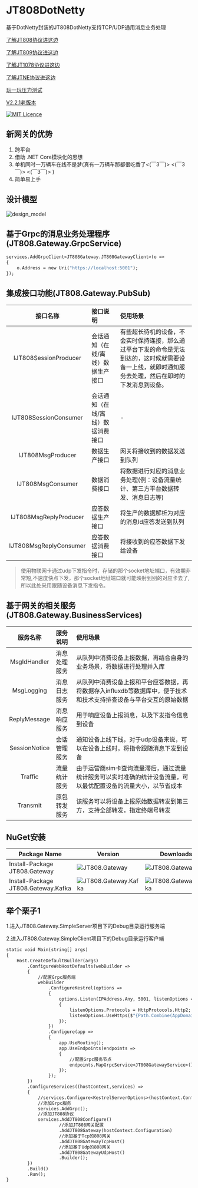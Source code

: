 ﻿# JT808DotNetty

基于DotNetty封装的JT808DotNetty支持TCP/UDP通用消息业务处理

[了解JT808协议进这边](https://github.com/SmallChi/JT808)

[了解JT809协议进这边](https://github.com/SmallChi/JT809)

[了解JT1078协议进这边](https://github.com/SmallChi/JT1078)

[了解JTNE协议进这边](https://github.com/SmallChi/JTNewEnergy)

[玩一玩压力测试](https://github.com/SmallChi/JT808DotNetty/blob/master/doc/README.md)

[V2.2.1老版本](https://github.com/SmallChi/JT808DotNetty/blob/master/doc/README_V2.2.1.md)

[![MIT Licence](https://img.shields.io/github/license/mashape/apistatus.svg)](https://github.com/SmallChi/JT808DotNetty/blob/master/LICENSE)

## 新网关的优势

1. 跨平台
2. 借助 .NET Core模块化的思想
3. 单机同时一万辆车在线不是梦(真有一万辆车那都很吃香了<(￣3￣)> <(￣3￣)> <(￣3￣)>  )
4. 简单易上手

## 设计模型

![design_model](https://github.com/SmallChi/JT808DotNetty/blob/master/doc/img/design_model.png)

## 基于Grpc的消息业务处理程序(JT808.Gateway.GrpcService)

``` 1
services.AddGrpcClient<JT808Gateway.JT808GatewayClient>(o =>
{
    o.Address = new Uri("https://localhost:5001");
});
```

## 集成接口功能(JT808.Gateway.PubSub)

|接口名称|接口说明|使用场景|
|:------:|:------|:------|
| IJT808SessionProducer| 会话通知（在线/离线）数据生产接口| 有些超长待机的设备，不会实时保持连接，那么通过平台下发的命令是无法到达的，这时候就需要设备一上线，就即时通知服务去处理，然后在即时的下发消息到设备。|
| IJT808SessionConsumer| 会话通知（在线/离线）数据消费接口| -|
| IJT808MsgProducer| 数据生产接口| 网关将接收到的数据发送到队列|
| IJT808MsgConsumer| 数据消费接口| 将数据进行对应的消息业务处理(例：设备流量统计、第三方平台数据转发、消息日志等) |
| IJT808MsgReplyProducer| 应答数据生产接口|将生产的数据解析为对应的消息Id应答发送到队列 |
| IJT808MsgReplyConsumer| 应答数据消费接口| 将接收到的应答数据下发给设备|

> 使用物联网卡通过udp下发指令时，存储的那个socket地址端口，有效期非常短,不速度快点下发，那个socket地址端口就可能映射到别的对应卡去了,所以此处采用跟随设备消息下发指令。

## 基于网关的相关服务(JT808.Gateway.BusinessServices)

|服务名称|服务说明|使用场景|
|:------:|:------|:------|
|MsgIdHandler| 消息处理服务|从队列中消费设备上报数据，再结合自身的业务场景，将数据进行处理并入库 |
|MsgLogging | 消息日志服务|从队列中消费设备上报和平台应答数据，再将数据存入influxdb等数据库中，便于技术和技术支持排查设备与平台交互的原始数据|
|ReplyMessage| 消息响应服务| 用于响应设备上报消息，以及下发指令信息到设备|
|SessionNotice| 会话管理服务| 通知设备上线下线，对于udp设备来说，可以在设备上线时，将指令跟随消息下发到设备|
|Traffic|流量统计服务 |由于运营商sim卡查询流量滞后，通过流量统计服务可以实时准确的统计设备流量，可以最优配置设备的流量大小，以节省成本
|Transmit| 原包转发服务|该服务可以将设备上报原始数据转发到第三方，支持全部转发，指定终端号转发|

## NuGet安装

| Package Name          | Version                                            | Downloads                                           |
| --------------------- | -------------------------------------------------- | --------------------------------------------------- |
| Install-Package JT808.Gateway | ![JT808.Gateway](https://img.shields.io/nuget/v/JT808.Gateway.svg) | ![JT808.Gateway](https://img.shields.io/nuget/dt/JT808.Gateway.svg) |
| Install-Package JT808.Gateway.Kafka| ![JT808.Gateway.Kafka](https://img.shields.io/nuget/v/JT808.Gateway.Kafka.svg) | ![JT808.Gateway.Kafka](https://img.shields.io/nuget/dt/JT808.Gateway.Kafka.svg) |

## 举个栗子1

1.进入JT808.Gateway.SimpleServer项目下的Debug目录运行服务端

2.进入JT808.Gateway.SimpleClient项目下的Debug目录运行客户端

``` 1
static void Main(string[] args)
{
    Host.CreateDefaultBuilder(args)
        .ConfigureWebHostDefaults(webBuilder =>
        {
            //配置Grpc服务端
            webBuilder
                .ConfigureKestrel(options =>
                {
                    options.Listen(IPAddress.Any, 5001, listenOptions =>
                    {
                        listenOptions.Protocols = HttpProtocols.Http2;
                        listenOptions.UseHttps($"{Path.Combine(AppDomain.CurrentDomain.BaseDirectory, "Configs", "test.cer")}", "");
                    });
                })
                .Configure(app =>
                {
                    app.UseRouting();
                    app.UseEndpoints(endpoints =>
                    {
                        //配置Grpc服务节点
                        endpoints.MapGrpcService<JT808GatewayService>();
                    });
                });
        })
        .ConfigureServices((hostContext,services) =>
        {
            //services.Configure<KestrelServerOptions>(hostContext.Configuration.GetSection("Kestrel"));
            //添加Grpc服务
            services.AddGrpc();
            //添加JT808协议
            services.AddJT808Configure()
                    //添加JT808网关配置
                    .AddJT808Gateway(hostContext.Configuration)
                    //添加基于Tcp的808网关
                    .AddJT808GatewayTcpHost()
                    //添加基于Udp的808网关
                    .AddJT808GatewayUdpHost()
                    .Builder();
        })
        .Build()
        .Run();
}
```
